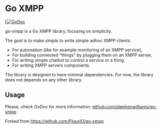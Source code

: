 # Go XMPP

[[![GoDoc](https://godoc.org/github.com/stephenwilliams/go-xmpp?status.svg)](https://godoc.org/github.com/stephenwilliams/go-xmpp)

go-xmpp is a Go XMPP library, focusing on simplicity.

The goal is to make simple to write simple adhoc XMPP clients:

- For automation (like for example monitoring of an XMPP service),
- For building connected "things" by plugging them on an XMPP server,
- For writing simple chatbot to control a service or a thing.
- For writing XMPP servers components.

The library is designed to have minimal dependencies. For now, the library does not depends on any other library.

## Usage

Please, check GoDoc for more information: [github.com/stephenwilliams/go-xmpp](https://godoc.org/github.com/stephenwilliams/go-xmpp)


Forked from https://github.com/FluuxIO/go-xmpp 

